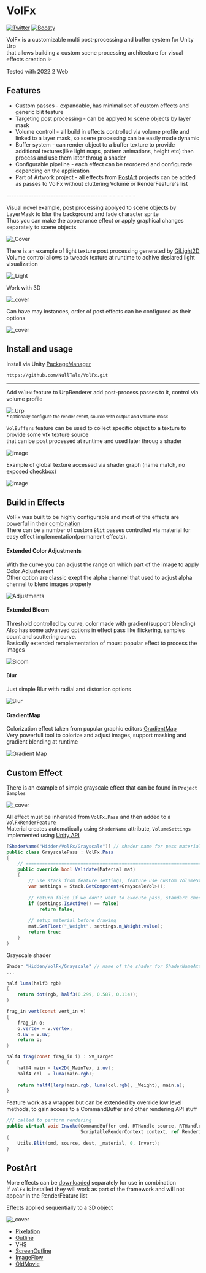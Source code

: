 # VolFx
[![Twitter](https://img.shields.io/badge/Follow-Twitter?logo=twitter&color=white)](https://twitter.com/NullTale)
[![Boosty](https://img.shields.io/badge/Support-Boosty?logo=boosty&color=white)](https://boosty.to/nulltale)

VolFx is a customizable multi post-processing and buffer system for Unity Urp<br>
that allows building a custom scene processing architecture for visual effects creation ✨

Tested with 2022.2 Web

## Features
* Custom passes - expandable, has minimal set of custom effects and generic blit feature
* Targeting post processing - can be applyed to scene objects by layer mask
* Volume controll - all build in effects controlled via volume profile and linked to a layer mask, so scene processing can be easily made dynamic
* Buffer system - can render object to a buffer texture to provide additional textures(like light maps, pattern animations, height etc) then process and use them later throug a shader
* Configurable pipeline - each effect can be reordered and configurade depending on the application
* Part of Artwork project - all effects from [PostArt](https://github.com/NullTale/PixelationFx) projects can be added as passes to VolFx without cluttering Volume or RenderFeature's list

----------------------------------------- - - - - -  -  - <br>

Visual novel example, post processing applyed to scene objects by LayerMask to blur the background and fade character sprite<br>
Thus you can make the appearance effect or apply graphical changes separately to scene objects <br>

![_Cover](https://github.com/NullTale/VolFx/assets/1497430/a1f99548-8bc8-43fb-93ba-0668f9a46ef9)<br>

There is an example of light texture post processing generated by [GiLight2D](https://github.com/NullTale/GiLight2D)<br>
Volume control allows to tweack texture at runtime to achive desiared light visualization<br>

![_Light](https://github.com/NullTale/VolFx/assets/1497430/2bed6140-1b82-41a6-8b9d-adc991334e3c)<br>

Work with 3D

![_cover](https://github.com/NullTale/VolFx/assets/1497430/58f6af02-83ae-4b1a-9f3c-9d995229c02f)

Can have may instances, order of post effects can be configured as their options<br>

![_cover](https://github.com/NullTale/VolFx/assets/1497430/22b67d1c-80fd-4a24-8980-2b7e0bea6a79)<br>

## Install and usage
Install via Unity [PackageManager](https://docs.unity3d.com/Manual/upm-ui-giturl.html) <br>
```
https://github.com/NullTale/VolFx.git
```

---

Add `VolFx` feature to UrpRenderer add post-process passes to it, control via volume profile <br>

![_Urp](https://github.com/NullTale/VolFx/assets/1497430/21dda2ff-c82e-4d46-8335-d542fc53428c) <br>
<sup>* optionally configure the render event, source with output and volume mask</sup>

`VolBuffers` feature can be used to collect specific object to a texture to provide some vfx texture source<br>
that can be post processed at runtime and used later throug a shader

![image](https://github.com/NullTale/VolFx/assets/1497430/9288c212-c6c2-486b-b699-940eacc11a53)

Example of global texture accessed via shader graph (name match, no exposed checkbox)

![image](https://github.com/NullTale/VolFx/assets/1497430/2b99bebc-cc9c-4d1c-ae5d-2ada10f9be1f)


## Build in Effects

VolFx was built to be highly configurable and most of the effects are powerful in their [combination](https://twitter.com/NullTale/status/1693158627442364490) <br>
There can be a number of custom `Blit` passes controlled via material for easy effect implementation(permanent effects).

#### Extended Color Adjustments
With the curve you can adjust the range on which part of the image to apply Color Adjustement <br>
Other option are classic exept the alpha channel that used to adjust alpha chennel to blend images properly <br>

![Adjustments](https://github.com/NullTale/VolFx/assets/1497430/af84b49d-22c3-47fd-a315-d4e8f7b35ac9)

#### Extended Bloom
Threshold controlled by curve, color made with gradient(support blending) <br>
Also has some advanved options in effect pass like flickering, samples count and scuttering curve. <br>
Basically extended remplementation of moust popular effect to process the images <br>

![Bloom](https://github.com/NullTale/VolFx/assets/1497430/12475cb3-ab40-4e89-a3ac-6730155ed075)

#### Blur
Just simple Blur with radial and distortion options

![Blur](https://github.com/NullTale/VolFx/assets/1497430/28b6a7ab-1eae-4053-8088-99a20cc9a6b3)

#### GradientMap
Colorization effect taken from pupular graphic editors [GradientMap](https://www.bcit.cc/cms/lib04/NJ03000372/Centricity/Domain/299/p6_howto_use_gradient_maps%2018.pdf) <br>
Very powerfull tool to colorize and adjust images, support masking and gradient blending at runtime <br>

![Gradient Map](https://github.com/NullTale/VolFx/assets/1497430/819c808c-9b79-4f6c-b618-fffda4c8cea2)

## Custom Effect

There is an example of simple grayscale effect that can be found in `Project Samples`

![_cover](https://github.com/NullTale/VolFx/assets/1497430/9670cfd8-563e-4283-bb9f-b4c221242bd1)

All effect must be inherated from `VolFx.Pass` and then added to a `VolFxRenderFeature` <br>
Material creates automatically using `ShaderName` attribute, `VolumeSettings` implemented using [Unity API](https://docs.unity3d.com/Packages/com.unity.render-pipelines.core@7.1/api/UnityEngine.Rendering.VolumeComponent.html)

```C#
[ShaderName("Hidden/VolFx/Grayscale")] // shader name for pass material
public class GrayscalePass : VolFx.Pass
{
    // =======================================================================
    public override bool Validate(Material mat)
    {
        // use stack from feature settings, feature use custom VolumeStack with its own LayerMask
        var settings = Stack.GetComponent<GrayscaleVol>();
        
        // return false if we don't want to execute pass, standart check
        if (settings.IsActive() == false)
            return false;
        
        // setup material before drawing
        mat.SetFloat("_Weight", settings.m_Weight.value);
        return true;
    }
}
```
Grayscale shader
```C#
Shader "Hidden/VolFx/Grayscale" // name of the shader for ShaderNameAttribute
...

half luma(half3 rgb)
{
    return dot(rgb, half3(0.299, 0.587, 0.114));
}

frag_in vert(const vert_in v)
{
    frag_in o;
    o.vertex = v.vertex;
    o.uv = v.uv;
    return o;
}

half4 frag(const frag_in i) : SV_Target
{
    half4 main = tex2D(_MainTex, i.uv);
    half4 col  = luma(main.rgb);
    
    return half4(lerp(main.rgb, luma(col.rgb), _Weight), main.a);
}
```
Feature work as a wrapper but can be extended by override low level methods, to gain access to a CommandBuffer and other rendering API stuff<br>
```C#
/// called to perform rendering
public virtual void Invoke(CommandBuffer cmd, RTHandle source, RTHandle dest,
                           ScriptableRenderContext context, ref RenderingData renderingData)
{
    Utils.Blit(cmd, source, dest, _material, 0, Invert);
}
```

## PostArt

More effects can be [downloaded](https://github.com/NullTale/PixelationFx) separately for use in combination<br>
If `VolFx` is installed they will work as part of the framework and will not appear in the RenderFeature list
  
Effects applied sequentially to a 3D object

![_cover](https://github.com/NullTale/VolFx/assets/1497430/38b7fa20-84f6-4717-bc26-cd1333c749bf)<br>

* [Pixelation](https://github.com/NullTale/PixelationFx/)
* [Outline](https://github.com/NullTale/OutlineFilter)
* [VHS](https://github.com/NullTale/VhsFx)
* [ScreenOutline](https://github.com/NullTale/OutlineFilter)
* [ImageFlow](https://github.com/NullTale/FlowFx)
* [OldMovie](https://github.com/NullTale/OldMovieFx)
